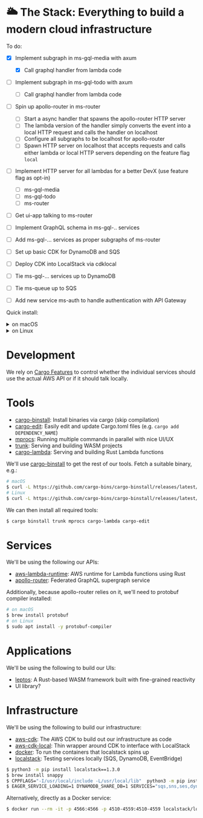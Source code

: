 # 🌥️ The Stack: Everything to build a modern cloud infrastructure

To do:

- [x] Implement subgraph in ms-gql-media with axum
  - [x] Call graphql handler from lambda code
- [ ] Implement subgraph in ms-gql-todo with axum
  - [ ] Call graphql handler from lambda code
- [ ] Spin up apollo-router in ms-router
  - [ ] Start a async handler that spawns the apollo-router HTTP server
  - [ ] The lambda version of the handler simply converts the event into a local HTTP request and calls the handler on localhost
  - [ ] Configure all subgraphs to be localhost for apollo-router
  - [ ] Spawn HTTP server on localhost that accepts requests and calls either lambda or local HTTP servers depending on the feature flag `local`

- [ ] Implement HTTP server for all lambdas for a better DevX (use feature flag as opt-in)
  - [ ] ms-gql-media
  - [ ] ms-gql-todo
  - [ ] ms-router
- [ ] Get ui-app talking to ms-router
- [ ] Implement GraphQL schema in ms-gql-.. services
- [ ] Add ms-gql-... services as proper subgraphs of ms-router
- [ ] Set up basic CDK for DynamoDB and SQS
- [ ] Deploy CDK into LocalStack via cdklocal
- [ ] Tie ms-gql-... services up to DynamoDB
- [ ] Tie ms-queue up to SQS
- [ ] Add new service ms-auth to handle authentication with API Gateway


Quick install:

<details>
<summary>on macOS</summary>

```bash
$ brew install protobuf
$ npm install --global zig sass
$ curl -L https://github.com/cargo-bins/cargo-binstall/releases/latest/download/cargo-binstall-$([[ "$(uname -m)" == "arm64" ]] && echo "aarch64" || uname -m)-apple-darwin.zip --output cargo-binstall.zip && unzip cargo-binstall.zip && rm cargo-binstall.zip && mv cargo-binstall ~/.cargo/bin/cargo-binstall
$ cargo binstall trunk mprocs cargo-lambda cargo-edit
$ python3 -m pip install localstack==1.3.0
```

</details>

<details>
<summary>on Linux</summary>

```bash
$ sudo apt-get install protobuf
$ npm install --global zig sass
$ curl -L https://github.com/cargo-bins/cargo-binstall/releases/latest/download/cargo-binstall-$([[ "$(uname -m)" == "arm64" ]] && echo "aarch64" || uname -m)-unknown-linux-musl.tgz --output cargo-binstall.tgz && tar xf cargo-binstall.tgz && rm cargo-binstall.tgz && mv cargo-binstall ~/.cargo/bin/cargo-binstall
$ cargo binstall trunk mprocs cargo-lambda cargo-edit
$ python3 -m pip install localstack==1.3.0
```

</details>

# Development

We rely on [Cargo Features](https://doc.rust-lang.org/cargo/reference/features.html) to control whether the individual services should use the actual AWS API or if it should talk locally.

# Tools

- [cargo-binstall](https://github.com/cargo-bins/cargo-binstall): Install binaries via cargo (skip compilation)
- [cargo-edit](): Easily edit and update Cargo.toml files (e.g. `cargo add DEPENDENCY_NAME`)
- [mprocs](https://github.com/pvolok/mprocs): Running multiple commands in parallel with nice UI/UX
- [trunk](https://trunkrs.dev): Serving and building WASM projects
- [cargo-lambda](https://www.cargo-lambda.info): Serving and building Rust Lambda functions


We'll use [cargo-binstall](https://github.com/cargo-bins/cargo-binstall) to get the rest of our tools. Fetch a suitable binary, e.g.:

```bash
# macOS
$ curl -L https://github.com/cargo-bins/cargo-binstall/releases/latest/download/cargo-binstall-$([[ "$(uname -m)" == "arm64" ]] && echo "aarch64" || uname -m)-apple-darwin.zip --output cargo-binstall.zip && unzip cargo-binstall.zip && rm cargo-binstall.zip && mv cargo-binstall ~/.cargo/bin/cargo-binstall
# Linux
$ curl -L https://github.com/cargo-bins/cargo-binstall/releases/latest/download/cargo-binstall-$([[ "$(uname -m)" == "arm64" ]] && echo "aarch64" || uname -m)-unknown-linux-musl.tgz --output cargo-binstall.tgz && tar xf cargo-binstall.tgz && rm cargo-binstall.tgz && mv cargo-binstall ~/.cargo/bin/cargo-binstall
```

We can then install all required tools:

```bash
$ cargo binstall trunk mprocs cargo-lambda cargo-edit
```

# Services

We'll be using the following our APIs:

- [aws-lambda-runtime](https://github.com/awslabs/aws-lambda-rust-runtime): AWS runtime for Lambda functions using Rust
- [apollo-router](https://github.com/apollographql/router): Federated GraphQL supergraph service

Additionally, because apollo-router relies on it, we'll need to protobuf compiler installed:

```bash
# on macOS
$ brew install protobuf
# on Linux
$ sudo apt install -y protobuf-compiler
```

# Applications

We'll be using the following to build our UIs:

- [leptos](https://github.com/leptos-rs/leptos): A Rust-based WASM framework built with fine-grained reactivity
- UI library?

# Infrastructure

We'll be using the following to build our infrastructure:

- [aws-cdk](https://github.com/aws/aws-cdk): The AWS CDK to build out our infrastructure as code
- [aws-cdk-local](https://www.npmjs.com/package/aws-cdk-local): Thin wrapper around CDK to interface with LocalStack
- [docker](https://www.docker.com): To run the containers that localstack spins up
- [localstack](https://docs.localstack.cloud/overview/): Testing services locally (SQS, DynamoDB, EventBridge)

```bash
$ python3 -m pip install localstack==1.3.0
$ brew install snappy
$ CPPFLAGS="-I/usr/local/include -L/usr/local/lib"  python3 -m pip install localstack[runtime]
$ EAGER_SERVICE_LOADING=1 DYNAMODB_SHARE_DB=1 SERVICES="sqs,sns,ses,dynamodb,eventbridge" localstack start --host
```

Alternatively, directly as a Docker service:

```bash
$ docker run --rm -it -p 4566:4566 -p 4510-4559:4510-4559 localstack/localstack
```
